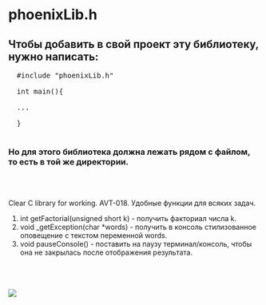 <h1> phoenixLib.h </h1>

<h2> Чтобы добавить в свой проект эту библиотеку, нужно написать: </h2>
<pre>
  #include "phoenixLib.h" <br>
  int main(){<br>
  ...<br>
  }<br>
</pre>
<h3>Но для этого библиотека должна лежать рядом с файлом, то есть в той же директории.</h3>

<br/>
<br/>

Clear C library for working. AVT-018. Удобные функции для всяких задач.

<ol>
  <li> int getFactorial(unsigned short k) - получить факториал числа k. </li>
  <li> void _getException(char *words) - получить в консоль стилизованное оповещение с текстом переменной words. </li>
  <li> void pauseConsole() - поставить на паузу терминал/консоль, чтобы она не закрылась после отображения результата. </li>
</ol>

<br/><br/><br/>
<img src="https://img.freepik.com/free-vector/drawing-with-phoenix_23-2148491946.jpg">
